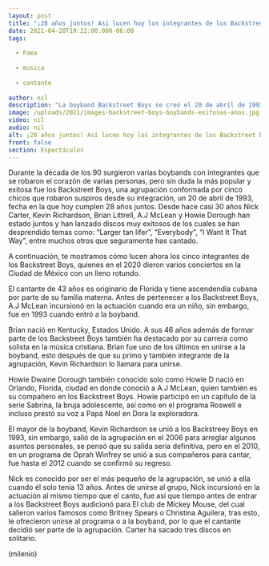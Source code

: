 ```yaml
---
layout: post
title: "¡28 años juntos! Así lucen hoy los integrantes de los Backstreet Boys"
date: 2021-04-20T19:22:00.000-06:00
tags:
  
  - Fama
  
  - musica
  
  - cantante
  
author: nil
description: "La boyband Backstreet Boys se creó el 20 de abril de 1993 y así es cómo han cambiado sus integrantes a lo largo de los años. "
image: /uploads/2021/images-backstreet-boys-boybands-exitosas-anos.jpg
video: nil
audio: nil
alt: ¡28 años juntos! Así lucen hoy los integrantes de los Backstreet Boys
front: false
section: Espectáculos
---
```


Durante la década de los 90 surgieron varias boybands con integrantes que se robaron el corazón de varias personas, pero sin duda la más popular y exitosa fue los Backstreet Boys, una agrupación conformada por cinco chicos que robaron suspiros desde su integración, un 20 de abril de 1993, fecha en la que hoy cumplen 28 años juntos. Desde hace casi 30 años Nick Carter, Kevin Richardson, Brian Littrell, A.J McLean y Howie Dorough han estado juntos y han lanzado discos muy exitosos de los cuales se han desprendido temas como: “Larger tan lifer”, “Everybody”, “I Want It That Way”, entre muchos otros que seguramente has cantado. 

A continuación, te mostramos cómo lucen ahora los cinco integrantes de los Backstreet Boys, quienes en el 2020 dieron varios conciertos en la Ciudad de México con un lleno rotundo. 

El cantante de 43 años es originario de Florida y tiene ascendendia cubana por parte de su familia materna. Antes de pertenecer a los Backstreet Boys, A.J McLean incursionó en la actuación cuando era un niño, sin embargo, fue en 1993 cuando entró a la boyband. 

Brian nació en Kentucky, Estados Unido. A sus 46 años además de formar parte de los Backstreet Boys también ha destacado por su carrera como solista en la música cristiana. Brian fue uno de los últimos en unirse a la boyband, esto después de que su primo y también integrante de la agrupación, Kevin Richardson lo llamara para unirse. 

Howie Dwaine Dorough también conocido solo como Howie D nació en Orlando, Florida, ciudad en donde conoció a A.J McLean, quien también es su compañero en los Backstreet Boys. Howie participó en un capítulo de la serie Sabrina, la bruja adolescente, así como en el programa Roswell e incluso prestó su voz a Papá Noel en Dora la exploradora. 

El mayor de la boyband, Kevin Richardson se unió a los Backstreey Boys en 1993, sin embargo, salió de la agrupación en el 2006 para arreglar algunos asuntos personales, se pensó que su salida sería definitiva, pero en el 2010, en un programa de Oprah Winfrey se unió a sus compañeros para cantar, fue hasta el 2012 cuando se confirmó su regreso. 

Nick es conocido por ser el más pequeño de la agrupación, se unió a ella cuando él solo tenía 13 años. Antes de unirse al grupo, Nick incursionó en la actuación al mismo tiempo que el canto, fue así que tiempo antes de entrar a los Backstreet Boys audicionó para El club de Mickey Mouse, del cual salieron varios famosos como Britney Spears o Christina Aguilera, tras esto, le ofrecieron unirse al programa o a la boyband, por lo que el cantante decidió ser parte de la agrupación. Carter ha sacado tres discos en solitario. 

(milenio)